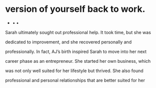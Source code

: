 # version of yourself back to work.

- • •

Sarah ultimately sought out professional help. It took time, but she was

dedicated to improvement, and she recovered personally and

professionally. In fact, AJ’s birth inspired Sarah to move into her next

career phase as an entrepreneur. She started her own business, which

was not only well suited for her lifestyle but thrived. She also found

professional and personal relationships that are better suited for her